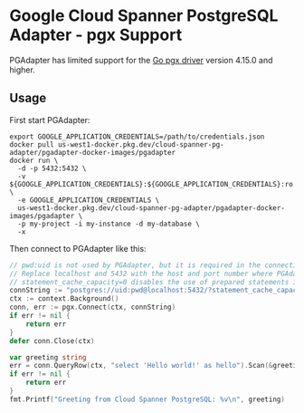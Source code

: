 # Google Cloud Spanner PostgreSQL Adapter - pgx Support

PGAdapter has limited support for the [Go pgx driver](https://github.com/jackc/pgx) version 4.15.0
and higher. 

## Usage

First start PGAdapter:

```shell
export GOOGLE_APPLICATION_CREDENTIALS=/path/to/credentials.json
docker pull us-west1-docker.pkg.dev/cloud-spanner-pg-adapter/pgadapter-docker-images/pgadapter
docker run \
  -d -p 5432:5432 \
  -v ${GOOGLE_APPLICATION_CREDENTIALS}:${GOOGLE_APPLICATION_CREDENTIALS}:ro \
  -e GOOGLE_APPLICATION_CREDENTIALS \
  us-west1-docker.pkg.dev/cloud-spanner-pg-adapter/pgadapter-docker-images/pgadapter \
  -p my-project -i my-instance -d my-database \
  -x
```

Then connect to PGAdapter like this:

```go
// pwd:uid is not used by PGAdapter, but it is required in the connection string.
// Replace localhost and 5432 with the host and port number where PGAdapter is running.
// statement_cache_capacity=0 disables the use of prepared statements in pgx.
connString := "postgres://uid:pwd@localhost:5432/?statement_cache_capacity=0"
ctx := context.Background()
conn, err := pgx.Connect(ctx, connString)
if err != nil {
    return err
}
defer conn.Close(ctx)

var greeting string
err = conn.QueryRow(ctx, "select 'Hello world!' as hello").Scan(&greeting)
if err != nil {
    return err
}
fmt.Printf("Greeting from Cloud Spanner PostgreSQL: %v\n", greeting)
```
